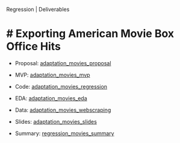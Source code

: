 Regression | Deliverables

# # Exporting American Movie Box Office Hits   

* Proposal: [adaptation_movies_proposal](https://github.com/slp22/regression-project/blob/main/adaptation_movies_proposal.md)
* MVP: [adaptation_movies_mvp](https://github.com/slp22/regression-project/blob/main/adaptation_movies_mvp.ipynb)

* Code: [adaptation_movies_regression](https://github.com/slp22/regression-project/blob/main/adaptation_movies_regression.ipynb)
* EDA: [adaptation_movies_eda](https://github.com/slp22/regression-project/blob/main/adaptation_movies_eda.ipynb)
* Data: [adaptation_movies_webscraping](https://github.com/slp22/regression-project/blob/main/adaptation_movies_webscraping.ipynb)

* Slides: [adaptation_movies_slides](https://github.com/slp22/regression-project/blob/main/adaptation_movies_slides.pdf)
* Summary: [regression_movies_summary](https://github.com/slp22/regression-project/blob/main/regression_movies_summary.ipynb)
